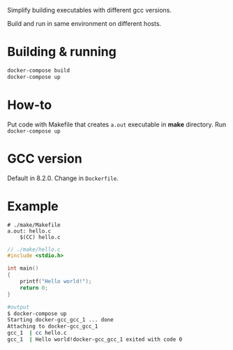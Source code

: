 Simplify building executables with different gcc versions.

Build and run in same environment on different hosts.

# Building & running

```bash
docker-compose build
docker-compose up
```

# How-to

Put code with Makefile that creates `a.out` executable in **make** directory.
Run `docker-compose up`

# GCC version

Default in 8.2.0.
Change in `Dockerfile`.

# Example

```make
# ./make/Makefile
a.out: hello.c
	$(CC) hello.c
```

```c
// ./make/hello.c
#include <stdio.h>

int main()
{
	printf("Hello world!");
	return 0;
}
```

```bash
#output
$ docker-compose up
Starting docker-gcc_gcc_1 ... done
Attaching to docker-gcc_gcc_1
gcc_1  | cc hello.c
gcc_1  | Hello world!docker-gcc_gcc_1 exited with code 0
```
